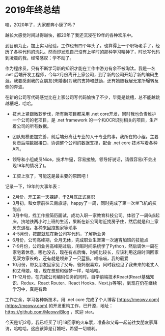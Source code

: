 # 2019年终总结

哇，2020年了，大家都奔小康了吗？

越长大感觉时间过得越快，都20年了我还沉浸在19年的各种欢乐中。

到目前为止，加上实习经验，工作也有四个年头了。也算得上一个职场老手了，经历了各种代码的洗礼。然而却发现自己没有上学时的那种学习精神了，时长写代码到凌晨的我，经常感叹：学不动了。

作为程序员，只有不断学习新的知识才能在工作中游刃有余不被淘汰。我是一名 .net 后端开发工程师，今年2月份离开上家公司，到了新的公司开始了新的编码生涯。我要感谢我的女朋友(未婚妻)对我的支持和鼓励，还有她随我居无定所辗转反侧的奔波。

在新的公司写代码感觉比在上家公司写代码愉快了不少，毕竟是跳槽，总不能越跳越糟吧，哈哈。

- 技术上紧跟微软步伐，所有新项目都采用 .net core开发，同时我也负责维护一个公司的老项目，是 .net framework 的一个和OCR识别相关的项目，生产着公司的所有数据。

- 团队规模更加完善，前后端分离让专业的人干专业的事，我所在的小组，主要负责后端数据接口，协调整个公司的数据支撑，配合 .net core 技术写着各种API。

- 领导和小组成员Nice，技术牛逼，容易接触，领导好说话，请假容易(不会出现19年的情况了)。

- 工资上涨了，可能这是最主要的原因吧！

记录一下，19年的大事年表：

- 2月份，开工第一天裸辞，于2月底正式离职
- 3月初，和女票前往云南旅游，happy了一周，同时完成了第一次坐飞机的技能点
- 3月中旬，找工作投简历面试，成功入职一家教育科技公司。体验了一周6点起床，挤地铁两小时上班的生活，果断在新公司附近找房子住，然后就是和上家房东退租，各种来回跑搬家等琐事
- 4-5月份，按部就班在新公司写代码，了解新业务
- 6月份，公司高峰期，全月无休，完成职业生涯第一次通宵加班的技能点
- 7-9月份，公司业务高峰期过后，闲暇时间系统学了Python，然后调休一周在家宅着休息，哪也没去，现在有点后悔，时间比较长，应该利用这段时间回家见双方家长的，还有就是领养了一只蓝猫，喵喵喵，我的最爱
- 10月份，带女朋友回家见了父母，爸妈很喜欢，同时我也见了我未来的老丈人和丈母娘，哇，现在想想和做梦一样，哈哈哈。
- 11-12月份，在完成公司编码任务的同时，自学前端技术React(React基础知识、Redux、React Router、React Hooks、Next.js等等)，到现在仍在继续学习中，真是有趣

工作之余，学习各种新技术，用 .net core 完成了个人博客 [https://meowv.com](https://meowv.com) 的开发重构工作，已开源，地址：https://github.com/Meowv/Blog ，欢迎 star。

今天是1月2号，我已经买了1月18回家的火车票，准备和父母一起前往女朋友家拜访，哈哈哈，这应该算是订婚吧，希望一切顺利。